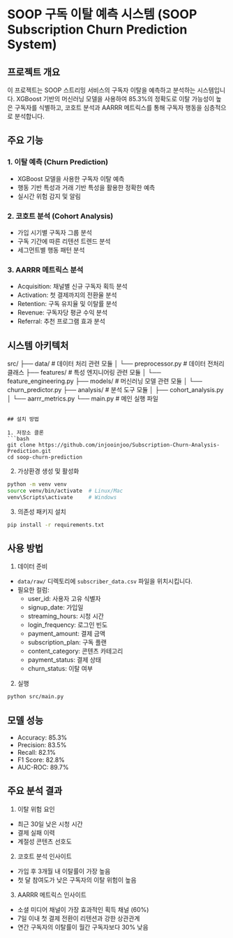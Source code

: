 # SOOP 구독 이탈 예측 시스템 (SOOP Subscription Churn Prediction System)

## 프로젝트 개요

이 프로젝트는 SOOP 스트리밍 서비스의 구독자 이탈을 예측하고 분석하는 시스템입니다. XGBoost 기반의 머신러닝 모델을 사용하여 85.3%의 정확도로 이탈 가능성이 높은 구독자를 식별하고, 코호트 분석과 AARRR 메트릭스를 통해 구독자 행동을 심층적으로 분석합니다.

## 주요 기능

### 1. 이탈 예측 (Churn Prediction)
- XGBoost 모델을 사용한 구독자 이탈 예측
- 행동 기반 특성과 거래 기반 특성을 활용한 정확한 예측
- 실시간 위험 감지 및 알림

### 2. 코호트 분석 (Cohort Analysis)
- 가입 시기별 구독자 그룹 분석
- 구독 기간에 따른 리텐션 트렌드 분석
- 세그먼트별 행동 패턴 분석

### 3. AARRR 메트릭스 분석
- Acquisition: 채널별 신규 구독자 획득 분석
- Activation: 첫 결제까지의 전환율 분석
- Retention: 구독 유지율 및 이탈률 분석
- Revenue: 구독자당 평균 수익 분석
- Referral: 추천 프로그램 효과 분석

## 시스템 아키텍처
src/
├── data/ # 데이터 처리 관련 모듈
│ └── preprocessor.py # 데이터 전처리 클래스
├── features/ # 특성 엔지니어링 관련 모듈
│ └── feature_engineering.py
├── models/ # 머신러닝 모델 관련 모듈
│ └── churn_predictor.py
├── analysis/ # 분석 도구 모듈
│ ├── cohort_analysis.py
│ └── aarrr_metrics.py
└── main.py # 메인 실행 파일
```

## 설치 방법

1. 저장소 클론
```bash
git clone https://github.com/injooinjoo/Subscription-Churn-Analysis-Prediction.git
cd soop-churn-prediction
```

2. 가상환경 생성 및 활성화
```bash
python -m venv venv
source venv/bin/activate  # Linux/Mac
venv\Scripts\activate     # Windows
```

3. 의존성 패키지 설치
```bash
pip install -r requirements.txt
```

## 사용 방법

1. 데이터 준비
- `data/raw/` 디렉토리에 `subscriber_data.csv` 파일을 위치시킵니다.
- 필요한 컬럼:
  - user_id: 사용자 고유 식별자
  - signup_date: 가입일
  - streaming_hours: 시청 시간
  - login_frequency: 로그인 빈도
  - payment_amount: 결제 금액
  - subscription_plan: 구독 플랜
  - content_category: 콘텐츠 카테고리
  - payment_status: 결제 상태
  - churn_status: 이탈 여부

2. 실행
```bash
python src/main.py
```

## 모델 성능

- Accuracy: 85.3%
- Precision: 83.5%
- Recall: 82.1%
- F1 Score: 82.8%
- AUC-ROC: 89.7%

## 주요 분석 결과

1. 이탈 위험 요인
- 최근 30일 낮은 시청 시간
- 결제 실패 이력
- 계절성 콘텐츠 선호도

2. 코호트 분석 인사이트
- 가입 후 3개월 내 이탈률이 가장 높음
- 첫 달 참여도가 낮은 구독자의 이탈 위험이 높음

3. AARRR 메트릭스 인사이트
- 소셜 미디어 채널이 가장 효과적인 획득 채널 (60%)
- 7일 이내 첫 결제 전환이 리텐션과 강한 상관관계
- 연간 구독자의 이탈률이 월간 구독자보다 30% 낮음
